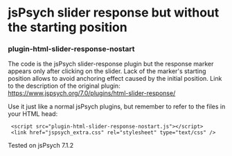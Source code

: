 # jsPsych slider response but without the starting position
### plugin-html-slider-response-nostart

The code is the jsPsych slider-response plugin but the response marker appears only after clicking on the slider. Lack of the marker's starting position allows to avoid anchoring effect caused by the initial position.
Link to the description of the original plugin: https://www.jspsych.org/7.0/plugins/html-slider-response/

Use it just like a normal jsPsych plugins, but remember to refer to the files in your HTML head:

```
 <script src="plugin-html-slider-response-nostart.js"></script>
 <link href="jspsych_extra.css" rel="stylesheet" type="text/css" />
```

Tested on jsPsych 7.1.2
